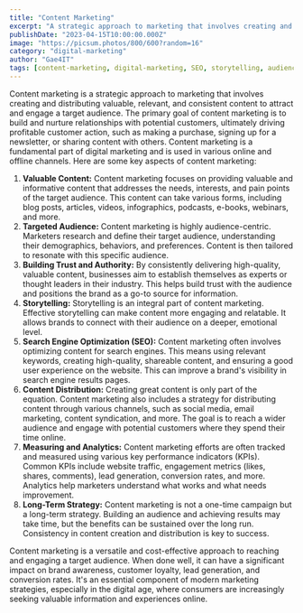 ```yaml
---
title: "Content Marketing"
excerpt: "A strategic approach to marketing that involves creating and distributing valuable, relevant, and consistent content to attract and engage a target audience."
publishDate: "2023-04-15T10:00:00.000Z"
image: "https://picsum.photos/800/600?random=16"
category: "digital-marketing"
author: "Gae4IT"
tags: [content-marketing, digital-marketing, SEO, storytelling, audience-engagement, marketing-strategy]
---
```


Content marketing is a strategic approach to marketing that involves creating and distributing valuable, relevant, and consistent content to attract and engage a target audience. The primary goal of content marketing is to build and nurture relationships with potential customers, ultimately driving profitable customer action, such as making a purchase, signing up for a newsletter, or sharing content with others. Content marketing is a fundamental part of digital marketing and is used in various online and offline channels. Here are some key aspects of content marketing:

1. **Valuable Content:** Content marketing focuses on providing valuable and informative content that addresses the needs, interests, and pain points of the target audience. This content can take various forms, including blog posts, articles, videos, infographics, podcasts, e-books, webinars, and more.
2. **Targeted Audience:** Content marketing is highly audience-centric. Marketers research and define their target audience, understanding their demographics, behaviors, and preferences. Content is then tailored to resonate with this specific audience.
3. **Building Trust and Authority:** By consistently delivering high-quality, valuable content, businesses aim to establish themselves as experts or thought leaders in their industry. This helps build trust with the audience and positions the brand as a go-to source for information.
4. **Storytelling:** Storytelling is an integral part of content marketing. Effective storytelling can make content more engaging and relatable. It allows brands to connect with their audience on a deeper, emotional level.
5. **Search Engine Optimization (SEO):** Content marketing often involves optimizing content for search engines. This means using relevant keywords, creating high-quality, shareable content, and ensuring a good user experience on the website. This can improve a brand's visibility in search engine results pages.
6. **Content Distribution:** Creating great content is only part of the equation. Content marketing also includes a strategy for distributing content through various channels, such as social media, email marketing, content syndication, and more. The goal is to reach a wider audience and engage with potential customers where they spend their time online.
7. **Measuring and Analytics:** Content marketing efforts are often tracked and measured using various key performance indicators (KPIs). Common KPIs include website traffic, engagement metrics (likes, shares, comments), lead generation, conversion rates, and more. Analytics help marketers understand what works and what needs improvement.
8. **Long-Term Strategy:** Content marketing is not a one-time campaign but a long-term strategy. Building an audience and achieving results may take time, but the benefits can be sustained over the long run. Consistency in content creation and distribution is key to success.

Content marketing is a versatile and cost-effective approach to reaching and engaging a target audience. When done well, it can have a significant impact on brand awareness, customer loyalty, lead generation, and conversion rates. It's an essential component of modern marketing strategies, especially in the digital age, where consumers are increasingly seeking valuable information and experiences online.